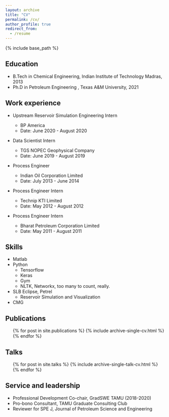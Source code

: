 ```yaml
---
layout: archive
title: "CV"
permalink: /cv/
author_profile: true
redirect_from:
  - /resume
---
```


{% include base_path %}


## Education

* B.Tech in Chemical Engineering, Indian Institute of Technology Madras, 2013
* Ph.D in Petroleum Engineering , Texas A&M University, 2021

## Work experience

* Upstream Reservoir Simulation Engineering Intern
  * BP America
  * Date: June 2020 - August 2020
  
* Data Scientist Intern
  * TGS NOPEC Geophysical Company
  * Date: June 2019 - August 2019

* Process Engineer
  * Indian Oil Corporation Limited
  * Date: July 2013 - June 2014
  
* Process Engineer Intern
  * Technip KTI Limited
  * Date: May 2012 - August 2012
  
* Process Engineer Intern
  * Bharat Petroleum Corporation Limited
  * Date: May 2011 - August 2011
  
## Skills

* Matlab
* Python
  * Tensorflow
  * Keras
  * Gym
  * NLTK, Networkx, too many to count, really.
* SLB Eclipse, Petrel
  * Reservoir Simulation and Visualization
* CMG


## Publications

  <ul>{% for post in site.publications %}
    {% include archive-single-cv.html %}
  {% endfor %}</ul>
  
## Talks

  <ul>{% for post in site.talks %}
    {% include archive-single-talk-cv.html %}
  {% endfor %}</ul>

## Service and leadership

* Professional Development Co-chair, GradSWE TAMU (2018-2020)
* Pro-bono Consultant, TAMU Graduate Consulting Club
* Reviewer for SPE J, Journal of Petroleum Science and Engineering

